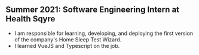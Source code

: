 ## Summer 2021: Software Engineering Intern at Health Sqyre

- I am responsible for learning, developing, and deploying the first version of the company's Home Sleep Test Wizard.
- I learned VueJS and Typescript on the job.
